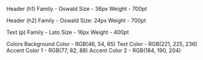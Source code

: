 
Header (h1)
Family - Oswald
Size - 36px
Weight - 700pt

Header (h2)
Family - Oswald
Size: 24px
Weight - 700pt

Text (p)
Family - Lato
Size - 16px
Weight - 400pt

Colors
Background Color - RGB(46, 54, 65)
Text Color - RGB(221, 225, 236)
Accent Color 1 - RGB(77, 82, 88)
Accent Color 2 - RGB(184, 190, 204)
